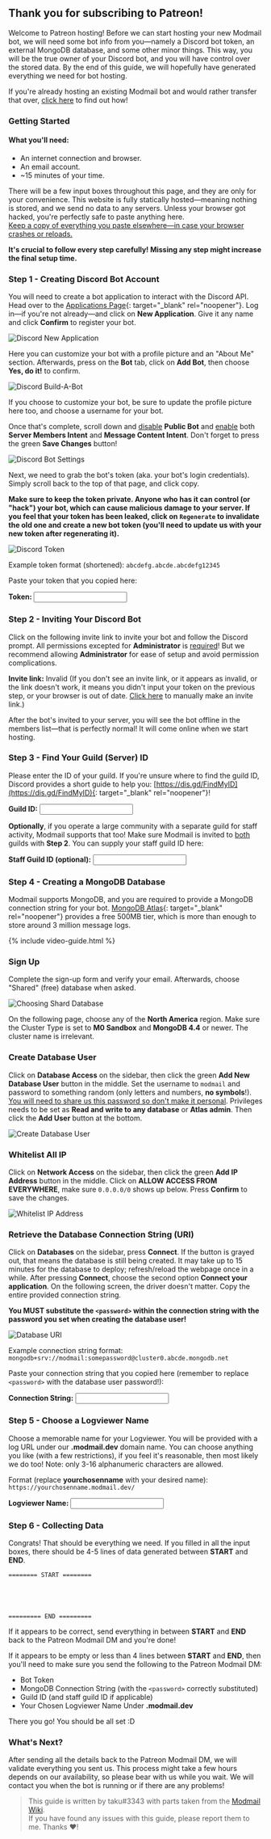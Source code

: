 ## Thank you for subscribing to Patreon!

Welcome to Patreon hosting! Before we can start hosting your new Modmail bot, we will need some bot info from you—namely a Discord bot token, an external MongoDB database, and some other minor things. This way, you will be the true owner of your Discord bot, and you will have control over the stored data. By the end of this guide, we will hopefully have generated everything we need for bot hosting.

If you're already hosting an existing Modmail bot and would rather transfer that over, [click here](/transfer.html) to find out how!

### Getting Started

#### What you'll need:
 - An internet connection and browser.
 - An email account.
 - ~15 minutes of your time.

There will be a few input boxes throughout this page, and they are only for your convenience. This website is fully statically hosted—meaning nothing is stored, and we send no data to any servers. Unless your browser got hacked, you're perfectly safe to paste anything here. <br><u>Keep a copy of everything you paste elsewhere—in case your browser crashes or reloads.</u>

**It's crucial to follow every step carefully! Missing any step might increase the final setup time.**


### Step 1 - Creating Discord Bot Account

You will need to create a bot application to interact with the Discord API. Head over to the [Applications Page](https://discordapp.com/developers/applications/){: target="_blank" rel="noopener"}. Log in—if you're not already—and click on **New Application**. Give it any name and click **Confirm** to register your bot. 

![Discord New Application](https://i.imgur.com/sTsk6wz.png)

Here you can customize your bot with a profile picture and an "About Me" section. Afterwards, press on the **Bot** tab, click on **Add Bot**, then choose **Yes, do it!** to confirm.

![Discord Build-A-Bot](https://i.imgur.com/6MikkYq.png)

If you choose to customize your bot, be sure to update the profile picture here too, and choose a username for your bot.

Once that's complete, scroll down and <u>disable</u> **Public Bot** and <u>enable</u> both **Server Members Intent** and **Message Content Intent**. Don't forget to press the green **Save Changes** button!

![Discord Bot Settings](https://i.imgur.com/j0klb1X.png)

Next, we need to grab the bot's token (aka. your bot's login credentials). Simply scroll back to the top of that page, and click copy.

**Make sure to keep the token private. Anyone who has it can control (or "hack") your bot, which can cause malicious damage to your server. If you feel that your token has been leaked, click on `Regenerate` to invalidate the old one and create a new bot token (you'll need to update us with your new token after regenerating it).**

![Discord Token](https://i.imgur.com/1G8oQ8V.png)

Example token format (shortened): `abcdefg.abcde.abcdefg12345`

Paste your token that you copied here:

**Token:** <input id="token" oninput="document.getElementById('enteredtoken').innerText = 'TOKEN=' + this.value; document.getElementById('invitelink').href = document.getElementById('invitelink').innerText = 'https://discord.com/oauth2/authorize?scope=bot&permissions=2953309432&client_id=' + atob(this.value.split('.')[0]);">


### Step 2 - Inviting Your Discord Bot

Click on the following invite link to invite your bot and follow the Discord prompt. All permissions excepted for **Administrator** is <u>required</u>! But we recommend allowing **Administrator** for ease of setup and avoid permission complications.

**Invite link:** <a target="_blank" rel="noopener" id="invitelink">Invalid</a>
(If you don't see an invite link, or it appears as invalid, or the link doesn't work, it means you didn't input your token on the previous step, or your browser is out of date. [Click here](/get-invite.html) to manually make an invite link.)

After the bot's invited to your server, you will see the bot offline in the members list—that is perfectly normal! It will come online when we start hosting.


### Step 3 - Find Your Guild (Server) ID

Please enter the ID of your guild. If you're unsure where to find the guild ID, Discord provides a short guide to help you: [https://dis.gd/FindMyID](https://dis.gd/FindMyID){: target="_blank" rel="noopener"}!

**Guild ID:** <input id="guild" oninput="document.getElementById('enteredguild').innerText = 'GUILD_ID=' + this.value;">

**Optionally**, if you operate a large community with a separate guild for staff activity, Modmail supports that too! Make sure Modmail is invited to <u>both</u> guilds with **Step 2**. You can supply your staff guild ID here:

**Staff Guild ID (optional):** <input id="staffguild" oninput="if (!this.value){document.getElementById('enteredstaffguild').innerText = ''; document.getElementById('enteredstaffguild').style['display'] = 'none'; document.getElementById('staffguildbr').style['display'] = 'none';} else {document.getElementById('enteredstaffguild').innerText = 'MODMAIL_GUILD_ID=' + this.value; document.getElementById('enteredstaffguild').style.removeProperty('display'); document.getElementById('staffguildbr').style.removeProperty('display');}">


### Step 4 - Creating a MongoDB Database

Modmail supports MongoDB, and you are required to provide a MongoDB connection string for your bot. [MongoDB Atlas](https://www.mongodb.com/cloud/atlas){: target="_blank" rel="noopener"} provides a free 500MB tier, which is more than enough to store around 3 million message logs.

{% include video-guide.html %}

### Sign Up

Complete the sign-up form and verify your email. Afterwards, choose "Shared" (free) database when asked. 

![Choosing Shard Database](https://i.imgur.com/lGchKpq.png)

On the following page, choose any of the **North America** region. Make sure the Cluster Type is set to **M0 Sandbox** and **MongoDB 4.4** or newer. The cluster name is irrelevant. 

### Create Database User

Click on **Database Access** on the sidebar, then click the green **Add New Database User** button in the middle. Set the username to `modmail` and password to something random (only letters and numbers, **no symbols**!). <u>You will need to share us this password so don't make it personal</u>. Privileges needs to be set as **Read and write to any database** or **Atlas admin**. Then click the **Add User** button at the bottom.

![Create Database User](https://i.imgur.com/TI1R4nN.png)

### Whitelist All IP

Click on **Network Access** on the sidebar, then click the green **Add IP Address** button in the middle. Click on **ALLOW ACCESS FROM EVERYWHERE**, make sure `0.0.0.0/0` shows up below. Press **Confirm** to save the changes.

![Whitelist IP Address](https://i.imgur.com/53nWYjK.png)

### Retrieve the Database Connection String (URI)

Click on **Databases** on the sidebar, press **Connect**. If the button is grayed out, that means the database is still being created. It may take up to 15 minutes for the database to deploy; refresh/reload the webpage once in a while. After pressing **Connect**, choose the second option **Connect your application**. On the following screen, the driver doesn't matter. Copy the entire provided connection string.

**You MUST substitute the `<password>` within the connection string with the password you set when creating the database user!**

![Database URI](https://i.imgur.com/tqiGwag.png)

Example connection string format: `mongodb+srv://modmail:somepassword@cluster0.abcde.mongodb.net`

Paste your connection string that you copied here (remember to replace `<password>` with the database user password!):

**Connection String:** <input id="mongo" oninput="document.getElementById('enteredmongo').innerText = 'DATABASE_URI=' + this.value;">


### Step 5 - Choose a Logviewer Name

Choose a memorable name for your Logviewer. You will be provided with a log URL under our **.modmail.dev** domain name. You can choose anything you like (with a few restrictions), if you feel it's reasonable, then most likely we do too! Note: only 3-16 alphanumeric characters are allowed.

Format (replace **yourchosenname** with your desired name): `https://yourchosenname.modmail.dev/`

**Logviewer Name:** <input id="logviewer" oninput="document.getElementById('enteredlogviewer').innerText = 'LOG_URI=' + this.value;">


### Step 6 - Collecting Data

Congrats! That should be everything we need. If you filled in all the input boxes, there should be 4-5 lines of data generated between **START** and **END**.

`======== START ========`<br>
<code id="enteredlogviewer"></code><br>
<code id="enteredtoken"></code><br>
<code id="enteredmongo"></code><br>
<code id="enteredguild"></code><br>
<code id="enteredstaffguild" style="display:none;"></code><br id="staffguildbr" style="display:none;">
`========= END =========`

If it appears to be correct, send everything in between **START** and **END** back to the Patreon Modmail DM and you're done!

If it appears to be empty or less than 4 lines between **START** and **END**, then you'll need to make sure you send the following to the Patreon Modmail DM:
- Bot Token
- MongoDB Connection String (with the `<password>` correctly substituted)
- Guild ID (and staff guild ID if applicable)
- Your Chosen Logviewer Name Under **.modmail.dev**

There you go! You should be all set :D


### What's Next?

After sending all the details back to the Patreon Modmail DM, we will validate everything you sent us. This process might take a few hours depends on our availability, so please bear with us while you wait. We will contact you when the bot is running or if there are any problems!


> This guide is written by taku#3343 with parts taken from the [Modmail Wiki](https://github.com/kyb3r/modmail/wiki/Installation).<br>
> If you have found any issues with this guide, please report them to me. Thanks ❤️!
